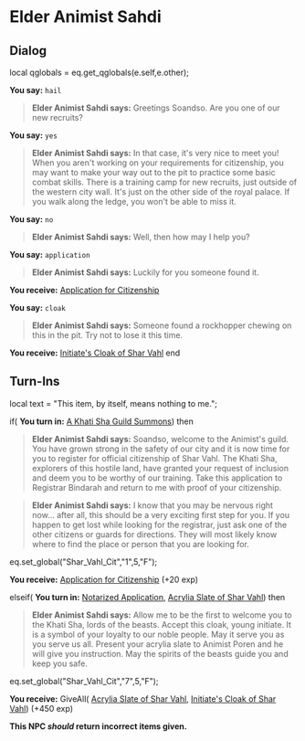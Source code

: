 # Elder Animist Sahdi
## Dialog

local qglobals = eq.get_qglobals(e.self,e.other);

**You say:** `hail`



>**Elder Animist Sahdi says:** Greetings Soandso. Are you one of our new recruits?

**You say:** `yes`



>**Elder Animist Sahdi says:** In that case, it's very nice to meet you! When you aren't working on your requirements for citizenship, you may want to make your way out to the pit to practice some basic combat skills.  There is a training camp for new recruits, just outside of the western city wall.  It's just on the other side of the royal palace.  If you walk along the ledge, you won't be able to miss it.

**You say:** `no`



>**Elder Animist Sahdi says:** Well, then how may I help you?

**You say:** `application`



>**Elder Animist Sahdi says:** Luckily for you someone found it.


**You receive:**  [Application for Citizenship](/item/2873)

**You say:** `cloak`



>**Elder Animist Sahdi says:** Someone found a rockhopper chewing on this in the pit. Try not to lose it this time.


**You receive:**  [Initiate's Cloak of Shar Vahl](/item/2878)
end

## Turn-Ins



local text = "This item, by itself, means nothing to me.";



if( **You turn in:** [A Khati Sha Guild Summons](/item/18849)) then 


>**Elder Animist Sahdi says:** Soandso, welcome to the Animist's guild. You have grown strong in the safety of our city and it is now time for you to register for official citizenship of Shar Vahl. The Khati Sha, explorers of this hostile land, have granted your request of inclusion and deem you to be worthy of our training. Take this application to Registrar Bindarah and return to me with proof of your citizenship.


>**Elder Animist Sahdi says:** I know that you may be nervous right now... after all, this should be a very exciting first step for you.  If you happen to get lost while looking for the registrar, just ask one of the other citizens or guards for directions.  They will most likely know where to find the place or person that you are looking for.


eq.set_global("Shar_Vahl_Cit","1",5,"F");


 **You receive:**  [Application for Citizenship](/item/2873) (+20 exp)

elseif( **You turn in:** [Notarized Application](/item/2897), [Acrylia Slate of Shar Vahl](/item/2877)) then


>**Elder Animist Sahdi says:** Allow me to be the first to welcome you to the Khati Sha, lords of the beasts. Accept this cloak, young initiate. It is a symbol of your loyalty to our noble people. May it serve you as you serve us all. Present your acrylia slate to Animist Poren and he will give you instruction. May the spirits of the beasts guide you and keep you safe.


eq.set_global("Shar_Vahl_Cit","7",5,"F");


 **You receive:** GiveAll( [Acrylia Slate of Shar Vahl](/item/2877), [Initiate's Cloak of Shar Vahl](/item/2878)) (+450 exp)

**This NPC *should* return incorrect items given.**
